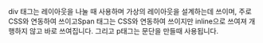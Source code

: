 div 태그는 레이아웃을 나눌 때 사용하며 가상의 
레이아웃을 설계하는데 쓰이며, 주로 CSS와 연동하여 
쓰이고Span 태그는 CSS와 연동하여 쓰이지만 inline으로
쓰여져 개행하지 않고 바로 쓰여집니다. 그리고 p태그는 문단을 
만들때 사용됩니다.